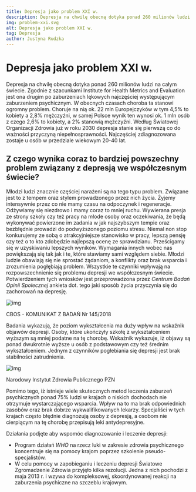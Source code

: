 ```yaml
---
title: Depresja jako problem XXI w. 
description: Depresja na chwilę obecną dotyka ponad 260 milionów ludzi na całym świecie. 
img: problem-xxi.svg
alt: Depresja jako problem XXI w.
tag: Depresja
author: Justyna Rudzka
---
```

# Depresja jako problem XXI w. 
Depresja na chwilę obecną dotyka ponad 260 milionów ludzi na całym świecie. Zgodnie z szacunkami Institute for Health Metrics and Evaluation jest ona drugim po zaburzeniach lękowych najczęściej występującym zaburzeniem psychicznym. W obecnych czasach choroba ta stanowi ogromny problem. Choruje na nią ok. 22 mln Europejczyków w tym 4,5% to kobiety a 2,8% mężczyźni, w samej Polsce wynik ten wynosi ok. 1 mln osób z czego 2,6% to kobiety, a 2% stanowią mężczyźni. Według Światowej Organizacji Zdrowia już w roku 2030 depresja stanie się pierwszą co do ważności przyczyną niepełnosprawności. Najczęściej zdiagnozowana zostaje u osób w przedziale wiekowym 20-40 lat.

## Z czego wynika coraz to bardziej powszechny problem związany z depresją we współczesnym świecie?
Młodzi ludzi znacznie częściej narażeni są na tego typu problem. Związane jest to z tempem oraz stylem prowadzonego przez nich życia. Żyjemy intensywnie przez co nie mamy czasu na odpoczynek i regeneracje. Odżywiamy się niezdrowo i mamy coraz to mniej ruchu. Wywierana presja ze strony szkoły czy też pracy na młode osoby oraz oczekiwania, że będą wykonywać powierzone im zadania w jak najszybszym tempie oraz bezbłędnie prowadzi do podwyższonego poziomu stresu. Niemal non stop konkurujemy ze sobą o atrakcyjniejsze stanowisko w pracy, lepszą pensję czy też o to kto zdobędzie najlepszą ocenę ze sprawdzianu. Prześcigamy się w uzyskiwaniu lepszych wyników. Wymagania innych wobec nas powiększają się tak jak i te, które stawiamy sami względem siebie. Młodzi ludzie obawiają się nie sprostać żądaniom, a konflikty oraz brak wsparcia i zrozumienia pogłębiają problem. Wszystkie te czynniki wpływają na rozpowszechnienie się problemu depresji we współczesnym świecie. Potwierdzeniem tych wniosków jest przeprowadzona przez <i>Centrum Badań Opinii Społecznej</i> ankieta dot. tego jaki sposób życia przyczynia się do zachorowań na depresję.

![img](/articles/charts/cbos_145.png)
<figcaption>CBOS - KOMUNIKAT Z BADAŃ Nr 145/2018</figcaption>

Badania wykazują, że poziom wykształcenia ma duży wpływ na wskaźnik objawów depresji. Osoby, które ukończyły szkołę z wykształceniem wyższym są mniej podatne na tę chorobę. Wskaźnik wykazuje, iż objawy są ponad dwukrotnie wyższe u osób z podstawowym czy też średnim wykształceniem. Jednym z czynników pogłebiania się depresji jest brak stabilności zatrudnienia.

![img](/articles/charts/sposoby.png)
<figcaption>Narodowy Instytut Zdrowia Publicznego PZN</figcaption>

Pomimo tego, iż istnieje wiele skutecznych metod leczenia zaburzeń psychicznych ponad 75% ludzi w krajach o niskich dochodach nie otrzymuje wystarczającego wsparcia. Wpływ na to ma brak odpowiednich zasobów oraz brak dobrze wykwalifikowanych lekarzy. Specjaliści w tych krajach często błędnie diagnozują osoby z depresją, a osobom nie cierpiącym na tę chorobę przepisują leki antydepresyjne.

Działania podjęte aby wspomóc diagnozowanie i leczenie depresji:
- Program działań <i>WHO</i> na rzecz luki w zakresie zdrowia psychicznego koncentruje się na pomocy krajom poprzez szkolenie pseudo-specjalistów. 
- W celu pomocy w zapobieganiu i leczeniu depresji Światowe Zgromadzenie Zdrowia przyjęło kilka rezolucji. Jedna z nich pochodzi z maja 2013 r. i wzywa do kompleksowej, skoordynowanej reakcji na zaburzenia psychiczne na szczeblu krajowym.
